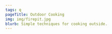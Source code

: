 ```yaml
---
tags: q
pageTitle: Outdoor Cooking 
img: img/firepit.jpg
blurb: Simple techniques for cooking outside.
---
```


<!--<img src="img/tarp.png">-->
